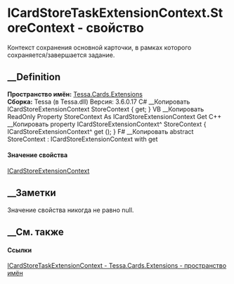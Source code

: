 # ICardStoreTaskExtensionContext.StoreContext - свойство
Контекст сохранения основной карточки, в рамках которого
сохраняется/завершается задание.
##  __Definition
 **Пространство имён:** [Tessa.Cards.Extensions](N_Tessa_Cards_Extensions.htm)  
 **Сборка:** Tessa (в Tessa.dll) Версия: 3.6.0.17
C# __Копировать
    ICardStoreExtensionContext StoreContext { get; }
VB __Копировать
     ReadOnly Property StoreContext As ICardStoreExtensionContext
    	Get
C++ __Копировать
    property ICardStoreExtensionContext^ StoreContext {
    	ICardStoreExtensionContext^ get ();
    }
F# __Копировать
     abstract StoreContext : ICardStoreExtensionContext with get
#### Значение свойства
[ICardStoreExtensionContext](T_Tessa_Cards_Extensions_ICardStoreExtensionContext.htm)
##  __Заметки
Значение свойства никогда не равно null.
## __См. также
#### Ссылки
[ICardStoreTaskExtensionContext -
](T_Tessa_Cards_Extensions_ICardStoreTaskExtensionContext.htm)
[Tessa.Cards.Extensions - пространство имён](N_Tessa_Cards_Extensions.htm)
